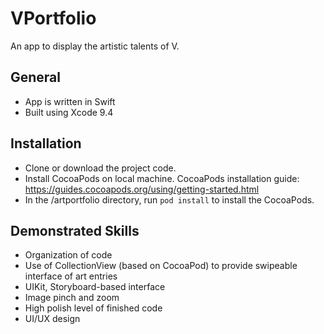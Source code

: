 # VPortfolio
An app to display the artistic talents of V.

## General
-  App is written in Swift
-  Built using Xcode 9.4

## Installation
-  Clone or download the project code.
-  Install CocoaPods on local machine. CocoaPods installation guide:  https://guides.cocoapods.org/using/getting-started.html
-  In the /artportfolio directory, run `pod install` to install the CocoaPods.

## Demonstrated Skills
-  Organization of code
-  Use of CollectionView (based on CocoaPod) to provide swipeable interface of art entries
-  UIKit, Storyboard-based interface
-  Image pinch and zoom
-  High polish level of finished code
-  UI/UX design
